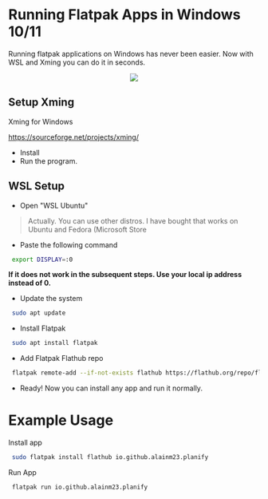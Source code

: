 
# Running Flatpak Apps in Windows 10/11

Running flatpak applications on Windows has never been easier. Now with WSL and Xming you can do it in seconds. 

<p align="center">
  <img src="https://i.imgur.com/DFz8qMa.png"/>
</p>

## Setup Xming

Xming for Windows

 https://sourceforge.net/projects/xming/

- Install
- Run the program.

## WSL Setup

- Open "WSL Ubuntu"
> Actually. You can use other distros. I have bought that works on Ubuntu and Fedora (Microsoft Store
- Paste the following command

```bash
 export DISPLAY=:0
```
**If it does not work in the subsequent steps. Use your local ip address instead of 0.**

- Update the system 

```bash
 sudo apt update
```
- Install Flatpak

```bash
 sudo apt install flatpak
```

- Add Flatpak Flathub repo

```bash
 flatpak remote-add --if-not-exists flathub https://flathub.org/repo/flathub.flatpakrepo

```

- Ready! Now you can install any app and run it normally. 

# Example Usage

Install app

```bash
 sudo flatpak install flathub io.github.alainm23.planify
```

Run App

```bash
 flatpak run io.github.alainm23.planify
```
